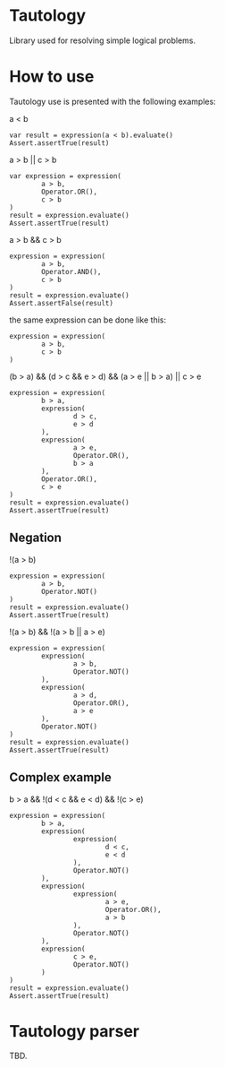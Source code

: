 # Tautology
Library used for resolving simple logical problems.

# How to use
Tautology use is presented with the following examples:

a < b
```
var result = expression(a < b).evaluate()
Assert.assertTrue(result)
```

a > b || c > b
```
var expression = expression(
        a > b,
        Operator.OR(),
        c > b
)
result = expression.evaluate()
Assert.assertTrue(result)
```

a > b && c > b
```
expression = expression(
        a > b,
        Operator.AND(),
        c > b
)
result = expression.evaluate()
Assert.assertFalse(result)
```

the same expression can be done like this:
```
expression = expression(
        a > b,
        c > b
)
```

(b > a) && (d > c && e > d) && (a > e || b > a) || c > e
```
expression = expression(
        b > a,
        expression(
                d > c,
                e > d
        ),
        expression(
                a > e,
                Operator.OR(),
                b > a
        ),
        Operator.OR(),
        c > e
)
result = expression.evaluate()
Assert.assertTrue(result)
```

## Negation

!(a > b)
```
expression = expression(
        a > b,
        Operator.NOT()
)
result = expression.evaluate()
Assert.assertTrue(result)
```

!(a > b) && !(a > b || a > e)
```
expression = expression(
        expression(
                a > b,
                Operator.NOT()
        ),
        expression(
                a > d,
                Operator.OR(),
                a > e
        ),
        Operator.NOT()
)
result = expression.evaluate()
Assert.assertTrue(result)
```

## Complex example

b > a && !(d < c && e < d) && !(c > e)
```
expression = expression(
        b > a,
        expression(
                expression(
                        d < c,
                        e < d
                ),
                Operator.NOT()
        ),
        expression(
                expression(
                        a > e,
                        Operator.OR(),
                        a > b
                ),
                Operator.NOT()
        ),
        expression(
                c > e,
                Operator.NOT()
        )
)
result = expression.evaluate()
Assert.assertTrue(result)
```

# Tautology parser
TBD.